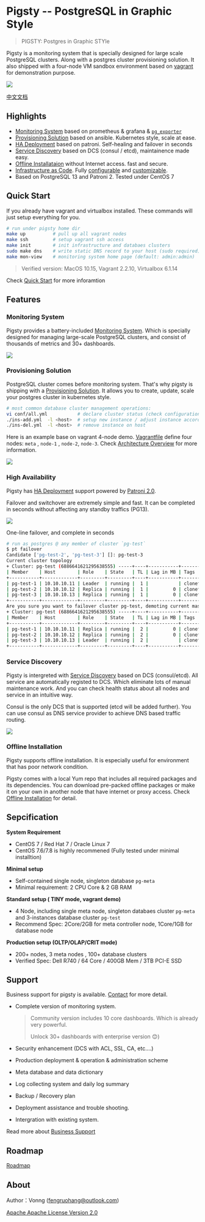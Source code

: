 # Pigsty -- PostgreSQL in Graphic Style

> PIGSTY: Postgres in Graphic STYle

Pigsty is a monitoring system that is specially designed for large scale PostgreSQL clusters. Along with a  postgres cluster provisioning solution. It also shipped with a four-node VM sandbox environment based on [vagrant](https://vagrantup.com/) for demonstration purpose.

![](doc/logo/logo-full.svg)

[中文文档](doc/README_CN.md)



## Highlights

* [Monitoring System](doc/monitoring-system.md) based on prometheus & grafana &  [`pg_exporter`](https://github.com/Vonng/pg_exporter)
* [Provisioning Solution](doc/provision.md) based on ansible. Kubernetes style, scale at ease.
* [HA Deployment](doc/ha.md) based on patroni. Self-healing and failover in seconds
* [Service Discovery](doc/service-discovery.md) based on DCS (consul / etcd), maintainence made easy.
* [Offline Installataion](doc/offline-installation.md) without Internet access. fast and secure.
* [Infrastructure as Code](doc/architecture.md). Fully [configurable](doc/configuration.md) and [customizable](doc/templates.md). 
* Based on PostgreSQL 13 and Patroni 2. Tested under CentOS 7



## Quick Start

If you already have vagrant and virtualbox installed. These commands will just setup everything for you.

```bash
# run under pigsty home dir
make up          # pull up all vagrant nodes
make ssh         # setup vagrant ssh access
make init        # init infrastructure and databaes clusters
sudo make dns    # write static DNS record to your host (sudo required)
make mon-view    # monitoring system home page (default: admin:admin) 
```

> Verified version: MacOS 10.15, Vagrant 2.2.10, Virtualbox 6.1.14

Check [Quick Start](doc/quick-start.md) for more inforamtion



## Features

### Monitoring System

Pigsty provides a battery-included [Monitoring System](doc/monitoring-system.md). Which is specially designed for managing large-scale PostgreSQL clusters, and consist of thousands of metrics and 30+ dashboards.

![](doc/img/pg-overview.jpg)



### Provisioning Solution

PostgreSQL cluster comes before monitoring system. That's why pigsty is shipping with a  [Provisioning Solution](doc/provision.md). It allows you to create, update, scale your postgres cluster in kubernetes style.

```bash
# most common database cluster management operations:
vi conf/all.yml           # declare cluster status (check configuration guide for detail)
./ins-add.yml  -l <host>  # setup new instance / adjust instance according to config
./ins-del.yml  -l <host>  # remove instance on host
```

Here is an example base on vagrant 4-node demo. [Vagrantfile](vagrant/Vagrantfile) define four nodes: `meta` , `node-1` , `node-2`, `node-3`. Check [Architecture Overview](doc/architecture.md) for more information.

![](doc/img/arch.png)



### High Availability

Pigsty has [HA Deployment](doc/ha.md) support powered by [Patroni 2.0](https://github.com/zalando/patroni). 

Failover and switchover are extremely simple and fast. It can be completed in seconds without affecting any standby traffics (PG13). 

![](doc/img/proxy.png)

One-line failover, and complete in seconds

```bash
# run as postgres @ any member of cluster `pg-test`
$ pt failover
Candidate ['pg-test-2', 'pg-test-3'] []: pg-test-3
Current cluster topology
+ Cluster: pg-test (6886641621295638555) -----+----+-----------+-----------------+
| Member    | Host        | Role    | State   | TL | Lag in MB | Tags            |
+-----------+-------------+---------+---------+----+-----------+-----------------+
| pg-test-1 | 10.10.10.11 | Leader  | running |  1 |           | clonefrom: true |
| pg-test-2 | 10.10.10.12 | Replica | running |  1 |         0 | clonefrom: true |
| pg-test-3 | 10.10.10.13 | Replica | running |  1 |         0 | clonefrom: true |
+-----------+-------------+---------+---------+----+-----------+-----------------+
Are you sure you want to failover cluster pg-test, demoting current master pg-test-1? [y/N]: y
+ Cluster: pg-test (6886641621295638555) -----+----+-----------+-----------------+
| Member    | Host        | Role    | State   | TL | Lag in MB | Tags            |
+-----------+-------------+---------+---------+----+-----------+-----------------+
| pg-test-1 | 10.10.10.11 | Replica | running |  2 |         0 | clonefrom: true |
| pg-test-2 | 10.10.10.12 | Replica | running |  2 |         0 | clonefrom: true |
| pg-test-3 | 10.10.10.13 | Leader  | running |  2 |           | clonefrom: true |
+-----------+-------------+---------+---------+----+-----------+-----------------+
```

### Service Discovery

Pigsty is intergreted with [Service Discovery](doc/service-discovery.md) based on DCS (consul/etcd). All service are automatically registed to DCS. Which eliminate lots of manual maintenance work. And you can check health status about all nodes and service in an intuitive way.

Consul is the only DCS that is supported (etcd will be added further). You can use consul as DNS service provider to achieve DNS based traffic routing.

![](doc/img/service-discovery.jpg)

###  Offline Installation

Pigsty supports offline installation. It is especially useful for environment that has poor network condition.

Pigsty comes with a local Yum repo that includes all required packages and its dependencies. You can download pre-packed offline packages or make it on your own in another node that have internet or proxy access. Check [Offline Installation](doc/offline-installation.md) for detail.





## Sepcification

**System Requirement**

* CentOS 7 / Red Hat 7 / Oracle Linux 7
* CentOS 7.6/7.8 is highly recommened (Fully tested under minimal installtion)

**Minimal setup**

* Self-contained single node, singleton database `pg-meta`
* Minimal requirement: 2 CPU Core & 2 GB RAM

**Standard setup ( TINY mode, vagrant demo)**

* 4 Node, including single meta node, singleton databaes cluster `pg-meta` and 3-instances database cluster `pg-test`
* Recommend Spec: 2Core/2GB for meta controller node, 1Core/1GB for database node 

**Production setup (OLTP/OLAP/CRIT mode)**

* 200+ nodes,  3 meta nodes , 100+ database clusters
* Verified Spec: Dell R740 / 64 Core / 400GB Mem / 3TB PCI-E SSD




## Support

Business support for pigsty is available. [Contact](mailto:fengruohang@outlook.com) for more detail.

* Complete version of monitoring system.

  > Community version  includes 10 core dashboards. Which is already very powerful.
  >
  > Unlock 30+ dashboards with enterprise version 😊)

* Security enhancement (DCS with ACL, SSL, CA, etc....)

* Production  deployment & operation & administration scheme

* Meta database and data dictionary

* Log collecting system and daily log summary

* Backup / Recovery plan

* Deployment assistance and trouble shooting.

* Intergration with existing system.

Read more about [Business Support](doc/support.md)



## Roadmap

[Roadmap](doc/roadmap.md)



## About

Author：Vonng ([fengruohang@outlook.com](mailto:fengruohang@outlook.com))

[Apache Apache License Version 2.0](LICENSE)